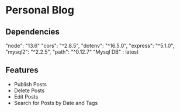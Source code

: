 <h1>Personal Blog</h1>

<h2>Dependencies</h2>
  "node": "13.6"
  "cors": "^2.8.5",
  "dotenv": "^16.5.0",
  "express": "^5.1.0",
  "mysql2": "^2.2.5",
  "path": "^0.12.7"
  "Mysql DB" : latest

<h2>Features</h2>
<ul>
  <li>Publish Posts</li>
  <li>Delete Posts</li>
  <li>Edit Posts</li>
  <li>Search for Posts by Date and Tags</li>
</ul>
